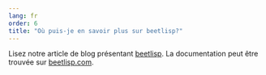 ```yaml
---
lang: fr
order: 6
title: "Où puis-je en savoir plus sur beetlisp?"
---
```


Lisez notre article de blog présentant [beetlisp](https://www.beet.net/2019/11/27/beetlisp.en.html). La documentation peut être trouvée sur [beetlisp.com](https://beetlisp.com).
